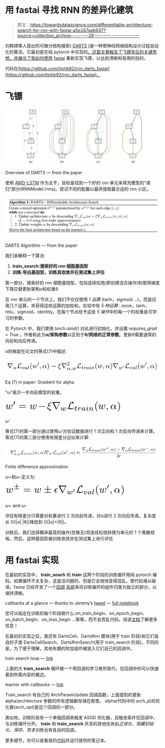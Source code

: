 # 用 fastai 寻找 RNN 的差异化建筑

> 原文：<https://towardsdatascience.com/differentiable-architecture-search-for-rnn-with-fastai-a5e247aeb937?source=collection_archive---------29----------------------->

刘韩啸等人提出的可微分结构搜索( [DARTS](https://openreview.net/pdf?id=S1eYHoC5FX) )是一种使神经网络结构设计过程自动化的算法。它最初是在纯 pytorch 中实现的[。这篇文章触及了飞镖背后的关键思想，并展示了我如何使用](https://github.com/quark0/darts) [fastai](https://github.com/fastai/fastai) 重新实现飞镖，以达到清晰和易用的目的。

代码在[https://github.com/tinhb92/rnn_darts_fastai](https://github.com/tinhb92/rnn_darts_fastai)。

# **飞镖**

![](img/35b86cd0db40f2cc798366d3620eab4f.png)

Overview of DARTS — from the paper

使用 [AWD-LSTM](https://github.com/salesforce/awd-lstm-lm) 作为主干，目标是找到一个好的 rnn 单元来填充模型的“递归”部分(RNNModel.rnns)。尝试不同的配置以最终提取最合适的 rnn 小区。

![](img/f28f7055ded9be088e8b682ead5ca08c.png)

DARTS Algorithm — from the paper

我们来解释一下算法:

1.  **train_search:搜索好的 rnn 细胞基因型**
2.  **训练:导出基因型，训练其收敛并在测试集上评估**

第一部分，搜索好的 rnn 细胞基因型，包括连续松弛(即创建混合操作)和使用梯度下降交替更新架构α和权重θ

在 rnn 单元的一个节点上，我们不仅仅使用 *1 运算* (tanh，sigmoid …)，而是应用几个运算，并获得这些运算的加权和。实验中有 *5 种运算* : none，tanh，relu，sigmoid，identity。在每个节点给予这些 *5 操作*中的每一个的权重是可学习的参数。

在 Pytorch 中，我们使用 *torch.rand()* 对此进行初始化，并设置 *requires_grad = True* 。作者称此为**α/架构参数**以区别于**θ/网络的正常参数**。更新θ需要通常的向前和向后传递。

α的梯度在论文的等式(7)中描述:

![](img/2f38ce6451ec420be644bad18e58de51.png)

Eq (7) in paper: Gradient for alpha

“ω”表示一步向前模型的权重。

![](img/58584e9d6e914be78967d2668b2c2d95.png)

ω’

等式(7)的第一部分通过使用ω’对验证数据进行 1 次正向和 1 次反向传递来计算。等式(7)的第二部分使用有限差分近似来计算:

![](img/4aeea42a7e1aae5e87915bd4cff4c1bc.png)

Finite difference approximation

ω+和ω-定义为:

![](img/05a0349d4014770984fbc9c50eea00ae.png)

ω+ and ω-

评估有限差分只需要对权重进行 2 次向前传递，对α进行 2 次向后传递。复杂度从 O(|α| |θ|)降低到 O(|α|+|θ|)。

训练后，我们选择概率最高的操作(忽略无)将连续松弛转换为单元的 1 个离散规格。然后，这种基因型被训练收敛并在测试集上进行评估

# **用 fastai 实现**

在最初的实现中， **train_seach** 和 **train** 这两个阶段的训练循环用纯 pytorch 编码。如果循环不太复杂，这是没问题的，但是它会很快变得混乱，使代码难以破译。fastai 已经开发了一个[回调](https://t.co/zPGakJihrZ) [系统](https://www.youtube.com/watch?v=roc-dOSeehM&t=6s)来将训练循环的组件归类为独立的部分，以保持清晰。

callbacks at a glance — thanks to Jeremy’s [tweet](https://twitter.com/jeremyphoward/status/1117473237489688576) — [full notebook](https://github.com/fastai/fastai_docs/blob/0df9565eb91bbb51fd920476d11263668ecd63a0/dev_course/dl2/09b_learner.ipynb)

您可以指定在训练的每个阶段做什么:on_train_begin、on_epoch_begin、on_batch_begin、on_loss_begin …等等，而不会弄乱代码。阅读[文档](https://docs.fast.ai/callback.html)了解更多信息！

在最初的实现之后，我还有 DartsCell、DartsRnn 模块(用于 train 阶段)和它们各自的子类 DartsCellSearch、DartsRnnSearch(用于 train_search 阶段)。不同的是，为了便于理解，其他有趣的附加组件被放入它们自己的回调中。

train search loop — [link](https://github.com/quark0/darts/blob/f276dd346a09ae3160f8e3aca5c7b193fda1da37/rnn/train_search.py#L169)

上面的大 **train_search** 循环被一个带回调的学习者所取代，在回调中你可以快速看到所需内容的概述。

learner with callbacks — [link](https://github.com/tinhb92/rnn_darts_fastai/blob/master/train_search_nb.ipynb)

Train_search 有自己的 ArchParamUpdate 回调函数，上面提到的更新 alpha/architecture 参数的所有逻辑都存储在那里。
alpha(代码中的 arch_p)的优化器(arch_opt)是这个回调的一部分。

类似地，训练阶段有一个单独回调来触发 ASGD 优化器，且触发条件在回调中，与训练循环分开。 **train** 和 **train_search** 共享的其他任务如*正规化*、*隐藏初始化*、*保存*、*恢复*训练也有各自的回调。

更多细节，你可以查看我的[代码](https://github.com/tinhb92/rnn_darts_fastai)并运行提供的笔记本。